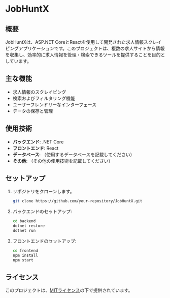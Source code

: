 # JobHuntX

## 概要
JobHuntXは、ASP.NET CoreとReactを使用して開発された求人情報スクレイピングアプリケーションです。このプロジェクトは、複数の求人サイトから情報を収集し、効率的に求人情報を管理・検索できるツールを提供することを目的としています。

## 主な機能
- 求人情報のスクレイピング
- 検索およびフィルタリング機能
- ユーザーフレンドリーなインターフェース
- データの保存と管理

## 使用技術
- **バックエンド**: .NET Core
- **フロントエンド**: React
- **データベース**: （使用するデータベースを記載してください）
- **その他**: （その他の使用技術を記載してください）

## セットアップ
1. リポジトリをクローンします。
    ```bash
    git clone https://github.com/your-repository/JobHuntX.git
    ```
2. バックエンドのセットアップ:
    ```bash
    cd backend
    dotnet restore
    dotnet run
    ```
3. フロントエンドのセットアップ:
    ```bash
    cd frontend
    npm install
    npm start
    ```

## ライセンス
このプロジェクトは、[MITライセンス](./LICENSE)の下で提供されています。
